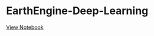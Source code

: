# EarthEngine-Deep-Learning

[View Notebook](http://ucalyptus.github.io/EarthEngine-Deep-Learning/Sayantan_TF_demo1_keras.ipynb%20-%20Colaboratory.html)
